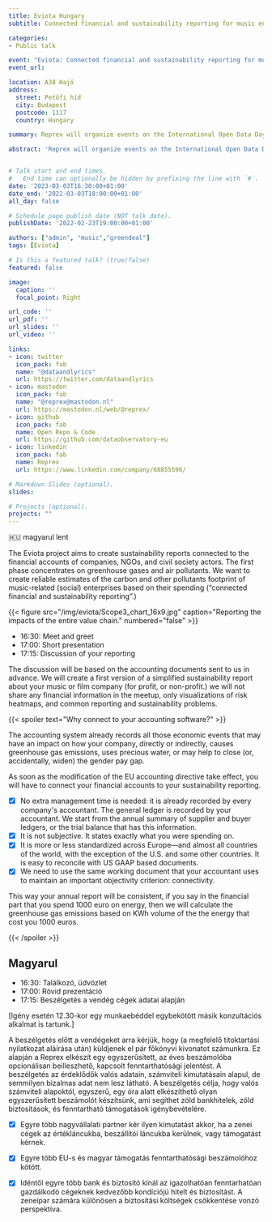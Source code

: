 ```yaml
---
title: Eviota Hungary
subtitle: Connected financial and sustainability reporting for music enterprises

categories:
- Public talk

event: "Eviota: Connected financial and sustainability reporting for music enterprises 🇭🇺 " 
event_url: 

location: A38 Hajó
address:
  street: Petőfi híd
  city: Budapest
  postcode: 1117
  country: Hungary

summary: Reprex will organize events on the International Open Data Day. Save the date in your calendar.

abstract: 'Reprex will organize events on the International Open Data Day. Save the date in your calendar.'


# Talk start and end times.
#   End time can optionally be hidden by prefixing the line with `#`.
date: '2023-03-03T16:30:00+01:00'
date_end: '2022-03-03T18:00:00+01:00'
all_day: false

# Schedule page publish date (NOT talk date).
publishDate: '2022-02-23T19:00:00+01:00'

authors: ["admin", "music","greendeal"]
tags: [Eviota]

# Is this a featured talk? (true/false)
featured: false

image:
  caption: ''
  focal_point: Right

url_code: ''
url_pdf: ''
url_slides: ''
url_video: ''

links:
- icon: twitter
  icon_pack: fab
  name: "@dataandlyrics"
  url: https://twitter.com/dataandlyrics
- icon: mastodon
  icon_pack: fab
  name: "@reprex@mastodon.nl"
  url: https://mastodon.nl/web/@reprex/
- icon: github
  icon_pack: fab
  name: Open Repo & Code
  url: https://github.com/dataobservatory-eu
- icon: linkedin
  icon_pack: fab
  name: Reprex
  url: https://www.linkedin.com/company/68855596/

# Markdown Slides (optional).
slides:

# Projects (optional).
projects: ""
---
```


🇭🇺 magyarul lent

The Eviota project aims to create sustainability reports connected to the financial accounts of companies, NGOs, and civil society actors.  The first phase concentrates on greenhouse gases and air pollutants.  We want to create reliable estimates of the carbon and other pollutants footprint of music-related (social) enterprises based on their spending (“connected financial and sustainability reporting”.)

<td style="text-align: center;">{{< figure src="/img/eviota/Scope3_chart_16x9.jpg" caption="Reporting the impacts of the entire value chain." numbered="false" >}}</td>

- 16:30: Meet and greet
- 17:00: Short presentation 
- 17:15: Discussion of your reporting

The discussion will be based on the accounting documents sent to us in advance. We will create a first version of a simplified sustainability report about your music or film company (for profit, or non-profit.) we will not share any financial information in the meetup, only visualizations of risk heatmaps, and common reporting and sustainability problems.

{{< spoiler text="Why connect to your accounting software?" >}}

The accounting system already records all those economic events that may have an impact on how your company, directly or indirectly, causes greenhouse gas emissions, uses precious water, or may help to close (or, accidentally, widen) the gender pay gap. 

As soon as the modification of the EU accounting directive take effect, you will have to connect your financial accounts to your sustainability reporting.

- [x] No extra management time is needed: it is already recorded by every company's accountant. The general ledger is recorded by your accountant. We start from the annual summary of supplier and buyer ledgers, or the trial balance that has this information.
- [x] It is not subjective.  It states exactly what you were spending on.
- [x] It is more or less standardized across Europe—and almost all countries of the world, with the exception of the U.S. and some other countries. It is easy to reconcile with US GAAP based documents.
- [x] We need to use the same working document that your accountant uses to maintain an important objectivity criterion: connectivity. 

This way your annual report will be consistent, if you say in the financial part that you spend 1000 euro on energy, then we will calculate the greenhouse gas emissions based on KWh volume of the the energy that cost you 1000 euros.

{{< /spoiler >}}

## Magyarul

- 16:30: Találkozó, üdvözlet
- 17:00: Rövid prezentáció
- 17:15: Beszélgetés a vendég cégek adatai alapján

[Igény esetén 12.30-kor egy munkaebéddel egybekötött másik konzultációs alkalmat is tartunk.]

A beszélgetés előtt a vendégeket arra kérjük, hogy (a megfelelő titoktartási nyilatkozat aláírása után) küldjenek el pár főkönyvi kivonatot számunkra. Ez alapján a Reprex elkészít egy egyszerűsített, az éves beszámolóba opcionálisan beilleszhető, kapcsolt fenntarthatósági jelentést. A beszélgetés az érdeklődők valós adatain, számviteli kimutatásain alapul, de semmilyen bizalmas adat nem lesz látható.  A beszélgetés célja, hogy valós számviteli alapoktól, egyszerű, egy óra alatt elkészíthető olyan egyszerűsített beszámolót készítsünk, ami segíthet zöld bankhitelek, zöld biztosítások, és fenntartható támogatások igénybevételére.  

- [x] Egyre több nagyvállalati partner kér ilyen kimutatást akkor, ha a zenei cégek az értékláncukba, beszállítói láncukba kerülnek, vagy támogatást kérnek.
- [x] Egyre több EU-s és magyar támogatás fenntarthatósági beszámolóhoz kötött.
- [x] Idéntől egyre több bank és biztosító kínál az igazolhatóan fenntarhatóan gazdálkodó cégeknek kedvezőbb kondíciójú hitelt és biztosítást. A zeneipar számára különösen a biztosítási költségek csökkentése vonzó perspektíva.

